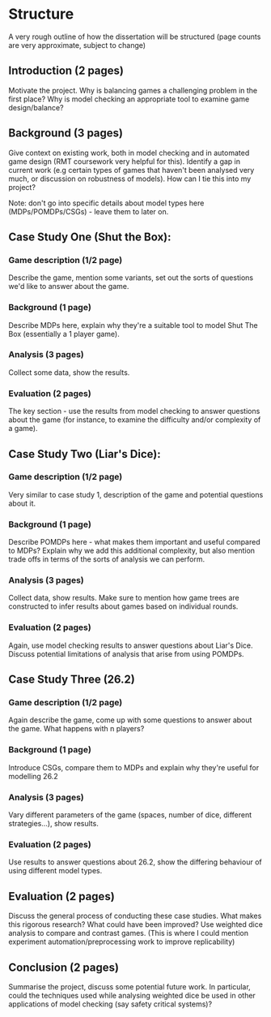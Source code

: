 # Structure

A very rough outline of how the dissertation will be structured (page counts are very approximate, subject to change)

## Introduction (2 pages)

Motivate the project. Why is balancing games a challenging problem in the first place? Why is model checking an appropriate tool to examine game design/balance?

## Background (3 pages)

Give context on existing work, both in model checking and in automated game design (RMT coursework very helpful for this). Identify a gap in current work (e.g certain types of games that haven't been analysed very much, or discussion on robustness of models). How can I tie this into my project?

Note: don't go into specific details about model types here (MDPs/POMDPs/CSGs) - leave them to later on.

## Case Study One (Shut the Box):

### Game description (1/2 page)

Describe the game, mention some variants, set out the sorts of questions we'd like to answer about the game.

### Background (1 page)

Describe MDPs here, explain why they're a suitable tool to model Shut The Box (essentially a 1 player game).

### Analysis (3 pages)

Collect some data, show the results.

### Evaluation (2 pages)

The key section - use the results from model checking to answer questions about the game (for instance, to examine the difficulty and/or complexity of a game).

## Case Study Two (Liar's Dice):

### Game description (1/2 page)

Very similar to case study 1, description of the game and potential questions about it.

### Background (1 page)

Describe POMDPs here - what makes them important and useful compared to MDPs? Explain why we add this additional complexity, but also mention trade offs in terms of the sorts of analysis we can perform.

### Analysis (3 pages)

Collect data, show results. Make sure to mention how game trees are constructed to infer results about games based on individual rounds.

### Evaluation (2 pages)

Again, use model checking results to answer questions about Liar's Dice. Discuss potential limitations of analysis that arise from using POMDPs.

## Case Study Three (26.2)

### Game description (1/2 page)

Again describe the game, come up with some questions to answer about the game. What happens with n players?

### Background (1 page)

Introduce CSGs, compare them to MDPs and explain why they're useful for modelling 26.2

### Analysis (3 pages)

Vary different parameters of the game (spaces, number of dice, different strategies...), show results.

### Evaluation (2 pages)

Use results to answer questions about 26.2, show the differing behaviour of using different model types.


## Evaluation (2 pages)

Discuss the general process of conducting these case studies. What makes this rigorous research? What could have been improved? Use weighted dice analysis to compare and contrast games. (This is where I could mention experiment automation/preprocessing work to improve replicability)

## Conclusion (2 pages)

Summarise the project, discuss some potential future work. In particular, could the techniques used while analysing weighted dice be used in other applications of model checking (say safety critical systems)?